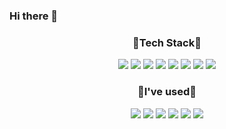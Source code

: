 ### Hi there 👋

<!--
**ChoiGyeongJu/ChoiGyeongJu** is a ✨ _special_ ✨ repository because its `README.md` (this file) appears on your GitHub profile.

Here are some ideas to get you started:

- 🔭 I’m currently working on ...
- 🌱 I’m currently learning ...
- 👯 I’m looking to collaborate on ...
- 🤔 I’m looking for help with ...
- 💬 Ask me about ...
- 📫 How to reach me: ...
- 😄 Pronouns: ...
- ⚡ Fun fact: ...
-->


<h3 align="center">🌱Tech Stack🌱</h3>

<p align="center">
  <img src="https://img.shields.io/badge/HTML5-fff7d2?style=flat-square&logo=html5&logoColor=black"/>
  <img src="https://img.shields.io/badge/css3-fff7d2?style=flat-square&logo=css3&logoColor=black"/>
  <img src="https://img.shields.io/badge/mysql-fff7d2?style=flat-square&logo=mysql&logoColor=black"/>
   <img src="https://img.shields.io/badge/c-fff7d2?style=flat-square&logo=c&logoColor=black"/>
  <img src="https://img.shields.io/badge/python-fff7d2?style=flat-square&logo=python"/>
<img src="https://img.shields.io/badge/django-fff7d2?style=flat-square&logo=django&logoColor=black"/>
<img src="https://img.shields.io/badge/react-fff7d2?style=flat-square&logo=react&logoColor=black"/>
 <img src="https://img.shields.io/badge/JavaScript-fff7d2?style=flat-square&logo=javascript&logoColor=black"/>
</p>


<h3 align="center">🔭I've used🔭</h3>
<p align="center">
  <img src="https://img.shields.io/badge/slack-fff7d2?style=flat-square&logo=slack&logoColor=black"/>
  <img src="https://img.shields.io/badge/notion-fff7d2?style=flat-square&logo=notion&logoColor=black"/>
  <img src="https://img.shields.io/badge/git-fff7d2?style=flat-square&logo=git&logoColor=black"/>
  <img src="https://img.shields.io/badge/github-fff7d2?style=flat-square&logo=github&logoColor=black"/>
  <img src="https://img.shields.io/badge/postman-fff7d2?style=flat-square&logo=postman&logoColor=black"/>
  <img src="https://img.shields.io/badge/Amazon S3-fff7d2?style=flat-square&logo=Amazon S3&logoColor=black"/>
</p>

